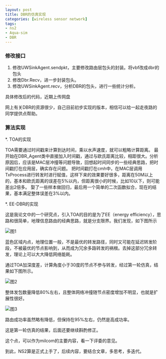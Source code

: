 ```yaml
---
layout: post
title: DBR的仿真实现
categories: [wireless sensor network]
tags:
- ns2
- Aqua-sim
- DBR
---
```



### 修改接口 ###

1. 修改UWSinkAgent.sendpkt，主要修改路由层包头的封装。将vbf改成dbr的包头
2. 修改Dbr.Recv，进一步封装包头。
3. 修改UWSinkAgent.recv，分析DBR的包头，进行一些统计分析。

具体修改后的代码，近期上传网盘

网上有关DBR的资源很少，自己目前初步实现的版本，相信可以给一起走夜路的同学提供点帮助。

### 算法实现 ###

*. TOA的实现

TOA需要通过时间戳来计算到达时间，乘以水声速度，就可以粗略计算距离。
最开始在DBR_Agent类中直接加入时间戳，通过与欧氏距离比较，相距很大。分析原因后，应该是MAC层冲撞等问题导致，回想起时间同步的一些经典思路，把时间戳打在应用层，确实存在问题。
把时间戳打在cmh中，在MAC层调用TxProcess进行转发时进行赋值，这样下来的效果要好很多，距离在50M以上的，基本和欧氏距离的误差在5%以内，但距离很小的时候，比如10以下，则可能差出2倍多。
娶了一些样本做回归，最后用一个简单的二次函数拟合，现在的结果，基本满足整体误差在3%以内。

*. EE-DBR的实现

这是我论文中的一个研究点，引入TOA的目的是为了EE（energy efficiency），思路和很简单，地理信息路由的经典思路，就是分支限界。我们发现，如下图所示

![图1](http://pic.yupoo.com/bitcsdby/DGt8nuEy/medish.jpg)

蓝色区域内点，地理位置一般，不是最优的转发路径，同时又可能在延迟转发阶段，不被最优的节点影响到，从而成为冗余多路转发的祸根。去掉这部分冗余转发，理论上可以大大降低网络能耗。

通过TOA加深度差，计算角度小于30度的节点不参与转发，经过第一轮仿真，结果如下图所示。

![图2](http://pic.yupoo.com/bitcsdby/DGtdgJtl/medish.jpg)

整体发包数量降低80%左右，且整体网络冲撞随节点密度增加不明显，也就是扩展性很好。

![图3](http://pic.yupoo.com/bitcsdby/DGtdfYtP/medish.jpg)

路由成功率虽然略有降低，但保持在95%左右，仍然是高成功率。

这是第一轮仿真的结果，后面还要继续斟酌修正。

这个点，可以作为milcom的主要内容，看一下评委的意见。

到此，NS2算是正式上手了，后续内容，要结合文章，多思考，多迭代。